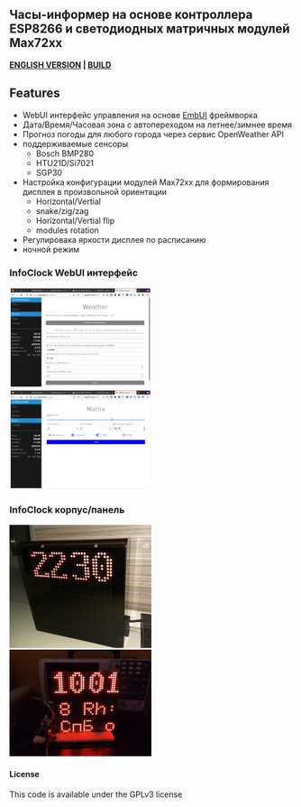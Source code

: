 ## Часы-информер на основе контроллера ESP8266 и светодиодных матричных модулей Max72xx

__[ENGLISH VERSION](README.md) | [BUILD](/doc/BUILD.md)__

## Features
- WebUI интерфейс управления на основе [EmbUI](https://github.com/vortigont/EmbUI) фреймворка
- Дата/Время/Часовая зона с автопереходом на летнее/зимнее время 
- Прогноз погоды для любого города через сервис OpenWeather API
- поддерживаемые сенсоры
    - Bosch BMP280
    - HTU21D/Si7021
    - SGP30
- Настройка конфигурации модулей Max72xx для формирования дисплея в произвольной ориентации
    - Horizontal/Vertial
    - snake/zig/zag
    - Horizontal/Vertial flip
    - modules rotation
- Регулировака яркости дисплея по расписанию
- ночной режим


### InfoClock WebUI интерфейс

<img src="/doc/infoclock_embui01.png" alt="infoclock webui" width="50%"/>
<img src="/doc/infoclock_embui02.png" alt="infoclock webui" width="50%"/>

### InfoClock корпус/панель

<img src="/doc/infoclock1.jpg" alt="infoclock box" width="50%"/>
<img src="/doc/infoclock2.jpg" alt="infoclock box" width="50%"/>


#### License

This code is available under the GPLv3 license

